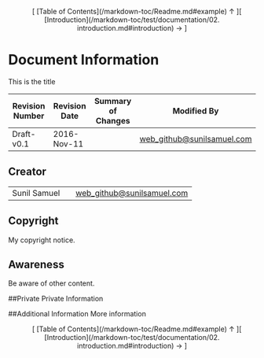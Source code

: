<!--autoheader--><p align='center'>&nbsp;&nbsp;&nbsp;&nbsp;&nbsp;[ [Table of Contents](/markdown-toc/Readme.md#example) &uarr; ][ [Introduction](/markdown-toc/test/documentation/02. introduction.md#introduction) &rarr; ]</p><!--/autoheader-->
# Document Information
This is the title

|Revision Number | Revision Date | Summary of Changes | Modified By|
--------------- | ------------- | ------------------ | -----------|
|Draft-v0.1 | 2016-Nov-11 | | web_github@sunilsamuel.com|

## Creator
|                         |                    |                     |
|-------------------------| -------------------| --------------------|
|Sunil Samuel| | web_github@sunilsamuel.com|

## Copyright
My copyright notice.

## Awareness
Be aware of other content.

##Private
Private Information

##Additional Information
More information
<!--autoheader--><p align='center'>&nbsp;&nbsp;&nbsp;&nbsp;&nbsp;[ [Table of Contents](/markdown-toc/Readme.md#example) &uarr; ][ [Introduction](/markdown-toc/test/documentation/02. introduction.md#introduction) &rarr; ]</p><!--/autoheader-->